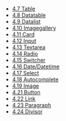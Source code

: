 <ul class="three-columns">
    <li><a href="../table">4.7 Table</a></li>
	<li><a href="../datatable">4.8 Datatable</a></li>
    <li><a href="../datalist">4.9 Datalist</a></li>
	<li><a href="../imagegallery">4.10 Imagegallery</a></li>
    <li><a href="../card">4.11 Card</a></li>
    <li><a href="../input">4.12 Input</a></li>
    <li><a href="../textarea">4.13 Textarea</a></li>
    <li><a href="../radio">4.14 Radio</a></li>
    <li><a href="../switcher">4.15 Switcher</a></li>
    <li><a href="../date">4.16 Date/Datetime</a></li>
    <li><a href="../select">4.17 Select</a></li>
    <li><a href="../autocomplete">4.18 Autocomplete</a></li>
    <li><a href="../image">4.19 Image</a></li>
	<li><a href="../button">4.21 Button</a></li>
    <li><a href="../link">4.22 Link</a></li>
    <li><a href="../paragraph">4.23 Paragraph</a></li>
    <li><a href="../divisor">4.24 Divisor</a></li>
</ul>
